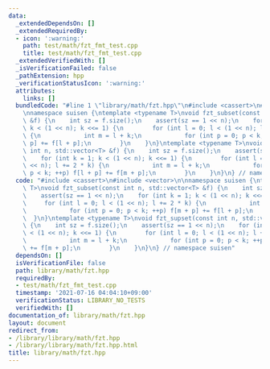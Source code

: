 ```yaml
---
data:
  _extendedDependsOn: []
  _extendedRequiredBy:
  - icon: ':warning:'
    path: test/math/fzt_fmt_test.cpp
    title: test/math/fzt_fmt_test.cpp
  _extendedVerifiedWith: []
  _isVerificationFailed: false
  _pathExtension: hpp
  _verificationStatusIcon: ':warning:'
  attributes:
    links: []
  bundledCode: "#line 1 \"library/math/fzt.hpp\"\n#include <cassert>\n#include <vector>\n\
    \nnamespace suisen {\ntemplate <typename T>\nvoid fzt_subset(const int n, std::vector<T>\
    \ &f) {\n    int sz = f.size();\n    assert(sz == 1 << n);\n    for (int k = 1;\
    \ k < (1 << n); k <<= 1) {\n        for (int l = 0; l < (1 << n); l += 2 * k)\
    \ {\n            int m = l + k;\n            for (int p = 0; p < k; ++p) f[m +\
    \ p] += f[l + p];\n        }\n    }\n}\ntemplate <typename T>\nvoid fzt_supset(const\
    \ int n, std::vector<T> &f) {\n    int sz = f.size();\n    assert(sz == 1 << n);\n\
    \    for (int k = 1; k < (1 << n); k <<= 1) {\n        for (int l = 0; l < (1\
    \ << n); l += 2 * k) {\n            int m = l + k;\n            for (int p = 0;\
    \ p < k; ++p) f[l + p] += f[m + p];\n        }\n    }\n}\n} // namespace suisen\n"
  code: "#include <cassert>\n#include <vector>\n\nnamespace suisen {\ntemplate <typename\
    \ T>\nvoid fzt_subset(const int n, std::vector<T> &f) {\n    int sz = f.size();\n\
    \    assert(sz == 1 << n);\n    for (int k = 1; k < (1 << n); k <<= 1) {\n   \
    \     for (int l = 0; l < (1 << n); l += 2 * k) {\n            int m = l + k;\n\
    \            for (int p = 0; p < k; ++p) f[m + p] += f[l + p];\n        }\n  \
    \  }\n}\ntemplate <typename T>\nvoid fzt_supset(const int n, std::vector<T> &f)\
    \ {\n    int sz = f.size();\n    assert(sz == 1 << n);\n    for (int k = 1; k\
    \ < (1 << n); k <<= 1) {\n        for (int l = 0; l < (1 << n); l += 2 * k) {\n\
    \            int m = l + k;\n            for (int p = 0; p < k; ++p) f[l + p]\
    \ += f[m + p];\n        }\n    }\n}\n} // namespace suisen"
  dependsOn: []
  isVerificationFile: false
  path: library/math/fzt.hpp
  requiredBy:
  - test/math/fzt_fmt_test.cpp
  timestamp: '2021-07-16 04:04:10+09:00'
  verificationStatus: LIBRARY_NO_TESTS
  verifiedWith: []
documentation_of: library/math/fzt.hpp
layout: document
redirect_from:
- /library/library/math/fzt.hpp
- /library/library/math/fzt.hpp.html
title: library/math/fzt.hpp
---
```

